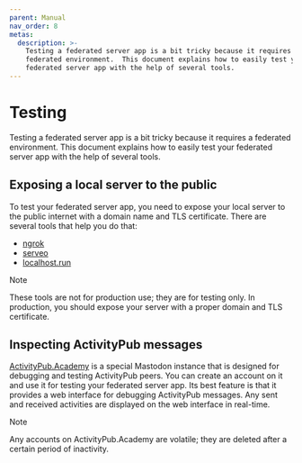 ```yaml
---
parent: Manual
nav_order: 8
metas:
  description: >-
    Testing a federated server app is a bit tricky because it requires a
    federated environment.  This document explains how to easily test your
    federated server app with the help of several tools.
---
```


Testing
=======

Testing a federated server app is a bit tricky because it requires a federated
environment.  This document explains how to easily test your federated server
app with the help of several tools.


Exposing a local server to the public
-------------------------------------

To test your federated server app, you need to expose your local server to the
public internet with a domain name and TLS certificate.  There are several tools
that help you do that:

 -  [ngrok](https://ngrok.com/)
 -  [serveo](https://serveo.net/)
 -  [localhost.run](https://localhost.run/)

> [!NOTE]
> These tools are not for production use; they are for testing only.
> In production, you should expose your server with a proper domain and TLS
> certificate.

<!-- cSpell: ignore serveo -->


Inspecting ActivityPub messages
-------------------------------

[ActivityPub.Academy] is a special Mastodon instance that is designed for
debugging and testing ActivityPub peers.  You can create an account on it and
use it for testing your federated server app.  Its best feature is that it
provides a web interface for debugging ActivityPub messages.  Any sent and
received activities are displayed on the web interface in real-time.

> [!NOTE]
> Any accounts on ActivityPub.Academy are volatile; they are deleted after a
> certain period of inactivity.

[ActivityPub.Academy]: https://activitypub.academy/
